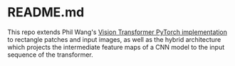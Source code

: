 # README.md

This repo extends Phil Wang's <a href="https://raw.githubusercontent.com/lucidrains/vit-pytorch">Vision Transformer PyTorch implementation</a> to rectangle patches and input images, as well as the hybrid architecture which projects the intermediate feature maps of a CNN model to the input sequence of the transformer.
